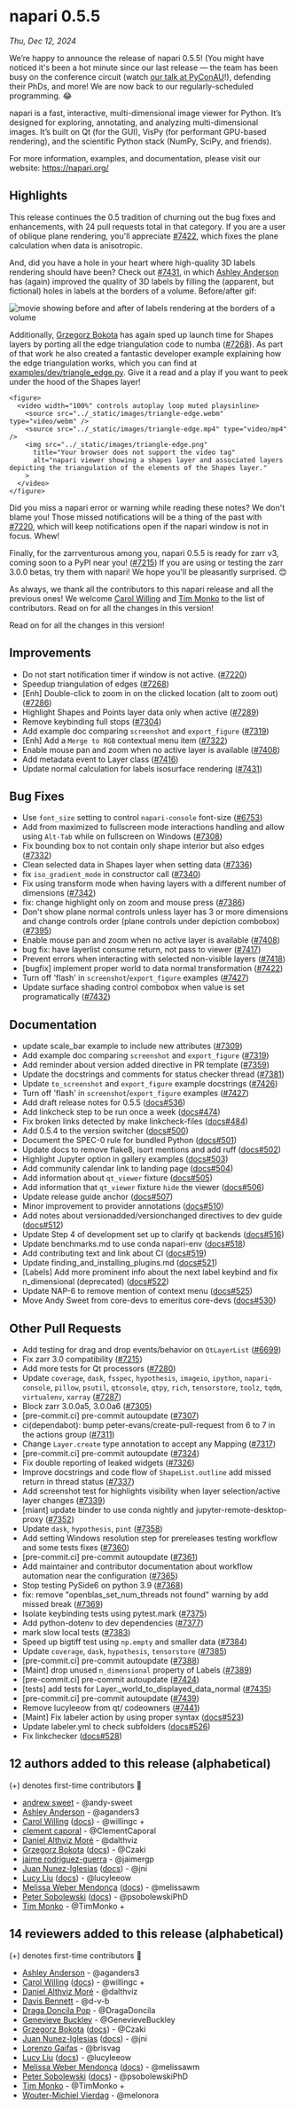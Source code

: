 # napari 0.5.5

*Thu, Dec 12, 2024*

We’re happy to announce the release of napari 0.5.5! (You might have noticed it's been a hot minute since our last release — the team has been busy on the conference circuit (watch [our talk at PyConAU](https://youtu.be/EYmTLGwScBI?si=5SUqxVYuhyAmlD6H)!), defending their PhDs, and more! We are now back to our regularly-scheduled programming. 😂

napari is a fast, interactive, multi-dimensional image viewer for Python. It’s designed for exploring, annotating, and analyzing multi-dimensional images. It’s built on Qt (for the GUI), VisPy (for performant GPU-based rendering), and the scientific Python stack (NumPy, SciPy, and friends).

For more information, examples, and documentation, please visit our website: https://napari.org/

## Highlights

This release continues the 0.5 tradition of churning out the bug fixes and
enhancements, with 24 pull requests total in that category. If you are a user
of oblique plane rendering, you'll appreciate
[#7422](https://github.com/napari/napari/pull/7422), which fixes the plane
calculation when data is anisotropic.

And, did you have a hole in your heart where high-quality 3D labels rendering
should have been? Check out
[#7431](https://github.com/napari/napari/pull/7431), in which [Ashley
Anderson](https://github.com/aganders3) has (again) improved the quality of 3D
labels by filling the (apparent, but fictional) holes in labels at the borders
of a volume. Before/after gif:

![movie showing before and after of labels rendering at the borders of a
volume](https://github.com/user-attachments/assets/728505be-d212-417b-a29e-7228761ffed3)

Additionally, [Grzegorz Bokota](https://github.com/Czaki) has again sped up
launch time for Shapes layers by porting all the edge triangulation code to
numba ([#7268](https://github.com/napari/napari/pull/7268)). As part of that
work he also created a fantastic developer example explaining how the edge
triangulation works, which you can find at
[examples/dev/triangle_edge.py](https://github.com/napari/napari/blob/b2edccd6e40e04467ccfeec0257c2160783f7187/examples/dev/triangle_edge.py).
Give it a read and a play if you want to peek under the hood of the Shapes
layer!

```{raw} html
<figure>
  <video width="100%" controls autoplay loop muted playsinline>
    <source src="../_static/images/triangle-edge.webm" type="video/webm" />
    <source src="../_static/images/triangle-edge.mp4" type="video/mp4" />
    <img src="../_static/images/triangle-edge.png"
      title="Your browser does not support the video tag"
      alt="napari viewer showing a shapes layer and associated layers depicting the triangulation of the elements of the Shapes layer."
    >
  </video>
</figure>
```

Did you miss a napari error or warning while reading these notes? We don't
blame you! Those missed notifications will be a thing of the past with
[#7220](https://github.com/napari/napari/pull/7220), which will keep
notifications open if the napari window is not in focus. Whew!

Finally, for the zarrventurous among you, napari 0.5.5 is ready for zarr v3,
coming soon to a PyPI near you!
([#7215](https://github.com/napari/napari/pull/7215)) If you are using or
testing the zarr 3.0.0 betas, try them with napari! We hope you'll be
pleasantly surprised. 😊

As always, we thank all the contributors to this napari release and all the
previous ones! We welcome [Carol Willing](https://github.com/willingc) and
[Tim Monko](https://github.com/TimMonko) to the list of contributors. Read on
for all the changes in this version!

Read on for all the changes in this version!

## Improvements

- Do not start notification timer if window is not active. ([#7220](https://github.com/napari/napari/pull/7220))
- Speedup triangulation of edges ([#7268](https://github.com/napari/napari/pull/7268))
- [Enh] Double-click to zoom in on the clicked location (alt to zoom out) ([#7286](https://github.com/napari/napari/pull/7286))
- Highlight Shapes and Points layer data only when active ([#7289](https://github.com/napari/napari/pull/7289))
- Remove keybinding full stops ([#7304](https://github.com/napari/napari/pull/7304))
- Add example doc comparing `screenshot` and `export_figure` ([#7319](https://github.com/napari/napari/pull/7319))
- [Enh] Add a `Merge to RGB` contextual menu item ([#7322](https://github.com/napari/napari/pull/7322))
- Enable mouse pan and zoom when no active layer is available ([#7408](https://github.com/napari/napari/pull/7408))
- Add metadata event to Layer class ([#7416](https://github.com/napari/napari/pull/7416))
- Update normal calculation for labels isosurface rendering ([#7431](https://github.com/napari/napari/pull/7431))

## Bug Fixes

- Use `font_size` setting to control `napari-console` font-size ([#6753](https://github.com/napari/napari/pull/6753))
- Add from maximized to fullscreen mode interactions handling and allow using `Alt-Tab` while on fullscreen on Windows ([#7308](https://github.com/napari/napari/pull/7308))
- Fix bounding box to not contain only shape interior but also edges ([#7332](https://github.com/napari/napari/pull/7332))
- Clean selected data in Shapes layer when setting data ([#7336](https://github.com/napari/napari/pull/7336))
- fix `iso_gradient_mode` in constructor call ([#7340](https://github.com/napari/napari/pull/7340))
- Fix using transform mode when having layers with a different number of dimensions ([#7342](https://github.com/napari/napari/pull/7342))
- fix: change highlight only on zoom and mouse press ([#7386](https://github.com/napari/napari/pull/7386))
- Don't show plane normal controls unless layer has 3 or more dimensions and change controls order (plane controls under depiction combobox) ([#7395](https://github.com/napari/napari/pull/7395))
- Enable mouse pan and zoom when no active layer is available ([#7408](https://github.com/napari/napari/pull/7408))
- bug fix: have layerlist consume return, not pass to viewer ([#7417](https://github.com/napari/napari/pull/7417))
- Prevent errors when interacting with selected non-visible layers ([#7418](https://github.com/napari/napari/pull/7418))
- [bugfix] implement proper world to data normal transformation ([#7422](https://github.com/napari/napari/pull/7422))
- Turn off 'flash' in `screenshot`/`export_figure` examples ([#7427](https://github.com/napari/napari/pull/7427))
- Update surface shading control combobox when value is set programatically ([#7432](https://github.com/napari/napari/pull/7432))

## Documentation

- update scale_bar example to include new attributes ([#7309](https://github.com/napari/napari/pull/7309))
- Add example doc comparing `screenshot` and `export_figure` ([#7319](https://github.com/napari/napari/pull/7319))
- Add reminder about version added directive in PR template ([#7359](https://github.com/napari/napari/pull/7359))
- Update the docstrings and comments for status checker thread ([#7381](https://github.com/napari/napari/pull/7381))
- Update `to_screenshot` and `export_figure` example docstrings ([#7426](https://github.com/napari/napari/pull/7426))
- Turn off 'flash' in `screenshot`/`export_figure` examples ([#7427](https://github.com/napari/napari/pull/7427))
- Add draft release notes for 0.5.5 ([docs#536](https://github.com/napari/docs/pull/536))
- Add linkcheck step to be run once a week ([docs#474](https://github.com/napari/docs/pull/474))
- Fix broken links detected by make linkcheck-files ([docs#484](https://github.com/napari/docs/pull/484))
- Add 0.5.4 to the version switcher ([docs#500](https://github.com/napari/docs/pull/500))
- Document the SPEC-0 rule for bundled Python ([docs#501](https://github.com/napari/docs/pull/501))
- Update docs to remove flake8, isort mentions and add ruff ([docs#502](https://github.com/napari/docs/pull/502))
- Highlight Jupyter option in gallery examples ([docs#503](https://github.com/napari/docs/pull/503))
- Add community calendar link to landing page ([docs#504](https://github.com/napari/docs/pull/504))
- Add information about `qt_viewer` fixture ([docs#505](https://github.com/napari/docs/pull/505))
- Add information that `qt_viewer` fixture `hide` the viewer ([docs#506](https://github.com/napari/docs/pull/506))
- Update release guide anchor ([docs#507](https://github.com/napari/docs/pull/507))
- Minor improvement to provider annotations ([docs#510](https://github.com/napari/docs/pull/510))
- Add notes about versionadded/versionchanged directives to dev guide ([docs#512](https://github.com/napari/docs/pull/512))
- Update Step 4 of development set up to clarify qt backends ([docs#516](https://github.com/napari/docs/pull/516))
- Update benchmarks.md to use conda napari-env ([docs#518](https://github.com/napari/docs/pull/518))
- Add contributing text and link about CI ([docs#519](https://github.com/napari/docs/pull/519))
- Update finding_and_installing_plugins.md ([docs#521](https://github.com/napari/docs/pull/521))
- [Labels] Add more prominent info about the next label keybind and fix n_dimensional (deprecated) ([docs#522](https://github.com/napari/docs/pull/522))
- Update NAP-6 to remove mention of context menu ([docs#525](https://github.com/napari/docs/pull/525))
- Move Andy Sweet from core-devs to emeritus core-devs ([docs#530](https://github.com/napari/docs/pull/530))

## Other Pull Requests

- Add testing for drag and drop events/behavior on `QtLayerList` ([#6699](https://github.com/napari/napari/pull/6699))
- Fix zarr 3.0 compatibility ([#7215](https://github.com/napari/napari/pull/7215))
- Add more tests for Qt processors ([#7280](https://github.com/napari/napari/pull/7280))
- Update `coverage`, `dask`, `fsspec`, `hypothesis`, `imageio`, `ipython`, `napari-console`, `pillow`, `psutil`, `qtconsole`, `qtpy`, `rich`, `tensorstore`, `toolz`, `tqdm`, `virtualenv`, `xarray` ([#7287](https://github.com/napari/napari/pull/7287))
- Block zarr 3.0.0a5, 3.0.0a6 ([#7305](https://github.com/napari/napari/pull/7305))
- [pre-commit.ci] pre-commit autoupdate ([#7307](https://github.com/napari/napari/pull/7307))
- ci(dependabot): bump peter-evans/create-pull-request from 6 to 7 in the actions group ([#7311](https://github.com/napari/napari/pull/7311))
- Change `Layer.create` type annotation to accept any Mapping ([#7317](https://github.com/napari/napari/pull/7317))
- [pre-commit.ci] pre-commit autoupdate ([#7324](https://github.com/napari/napari/pull/7324))
- Fix double reporting of leaked widgets ([#7326](https://github.com/napari/napari/pull/7326))
- Improve docstrings and code flow of `ShapeList.outline` add missed return in thread status ([#7337](https://github.com/napari/napari/pull/7337))
- Add screenshot test for highlights visibility when layer selection/active layer changes ([#7339](https://github.com/napari/napari/pull/7339))
- [miant] update binder to use conda nightly and jupyter-remote-desktop-proxy ([#7352](https://github.com/napari/napari/pull/7352))
- Update `dask`, `hypothesis`, `pint` ([#7358](https://github.com/napari/napari/pull/7358))
- Add setting Windows resolution step for prereleases testing workflow and some tests fixes ([#7360](https://github.com/napari/napari/pull/7360))
- [pre-commit.ci] pre-commit autoupdate ([#7361](https://github.com/napari/napari/pull/7361))
- Add maintainer and contributor documentation about workflow automation near the configuration ([#7365](https://github.com/napari/napari/pull/7365))
- Stop testing PySide6 on python 3.9 ([#7368](https://github.com/napari/napari/pull/7368))
- fix: remove "openblas_set_num_threads not found" warning by add missed break ([#7369](https://github.com/napari/napari/pull/7369))
- Isolate keybinding tests using pytest.mark ([#7375](https://github.com/napari/napari/pull/7375))
- Add python-dotenv to dev dependencies ([#7377](https://github.com/napari/napari/pull/7377))
- mark slow local tests ([#7383](https://github.com/napari/napari/pull/7383))
- Speed up bigtiff test using `np.empty` and smaller data ([#7384](https://github.com/napari/napari/pull/7384))
- Update `coverage`, `dask`, `hypothesis`, `tensorstore` ([#7385](https://github.com/napari/napari/pull/7385))
- [pre-commit.ci] pre-commit autoupdate ([#7388](https://github.com/napari/napari/pull/7388))
- [Maint] drop unused `n_dimensional` property of Labels ([#7389](https://github.com/napari/napari/pull/7389))
- [pre-commit.ci] pre-commit autoupdate ([#7424](https://github.com/napari/napari/pull/7424))
- [tests] add tests for Layer._world_to_displayed_data_normal ([#7435](https://github.com/napari/napari/pull/7435))
- [pre-commit.ci] pre-commit autoupdate ([#7439](https://github.com/napari/napari/pull/7439))
- Remove lucyleeow from qt/ codeowners ([#7441](https://github.com/napari/napari/pull/7441))
- [Maint] Fix labeler action by using proper syntax ([docs#523](https://github.com/napari/docs/pull/523))
- Update labeler.yml to check subfolders ([docs#526](https://github.com/napari/docs/pull/526))
- Fix linkchecker ([docs#528](https://github.com/napari/docs/pull/528))


## 12 authors added to this release (alphabetical)

(+) denotes first-time contributors 🥳

- [andrew sweet](https://github.com/napari/docs/commits?author=andy-sweet) - @andy-sweet
- [Ashley Anderson](https://github.com/napari/napari/commits?author=aganders3) - @aganders3
- [Carol Willing](https://github.com/napari/napari/commits?author=willingc) ([docs](https://github.com/napari/docs/commits?author=willingc))  - @willingc +
- [clement caporal](https://github.com/napari/napari/commits?author=ClementCaporal) - @ClementCaporal
- [Daniel Althviz Moré](https://github.com/napari/napari/commits?author=dalthviz) - @dalthviz
- [Grzegorz Bokota](https://github.com/napari/napari/commits?author=Czaki) ([docs](https://github.com/napari/docs/commits?author=Czaki))  - @Czaki
- [jaime rodriguez-guerra](https://github.com/napari/docs/commits?author=jaimergp) - @jaimergp
- [Juan Nunez-Iglesias](https://github.com/napari/napari/commits?author=jni) ([docs](https://github.com/napari/docs/commits?author=jni))  - @jni
- [Lucy Liu](https://github.com/napari/napari/commits?author=lucyleeow) ([docs](https://github.com/napari/docs/commits?author=lucyleeow))  - @lucyleeow
- [Melissa Weber Mendonça](https://github.com/napari/napari/commits?author=melissawm) ([docs](https://github.com/napari/docs/commits?author=melissawm))  - @melissawm
- [Peter Sobolewski](https://github.com/napari/napari/commits?author=psobolewskiPhD) ([docs](https://github.com/napari/docs/commits?author=psobolewskiPhD))  - @psobolewskiPhD
- [Tim Monko](https://github.com/napari/napari/commits?author=TimMonko) - @TimMonko +


## 14 reviewers added to this release (alphabetical)

(+) denotes first-time contributors 🥳

- [Ashley Anderson](https://github.com/napari/napari/commits?author=aganders3) - @aganders3
- [Carol Willing](https://github.com/napari/napari/commits?author=willingc) ([docs](https://github.com/napari/docs/commits?author=willingc))  - @willingc +
- [Daniel Althviz Moré](https://github.com/napari/napari/commits?author=dalthviz) - @dalthviz
- [Davis Bennett](https://github.com/napari/docs/commits?author=d-v-b) - @d-v-b
- [Draga Doncila Pop](https://github.com/napari/docs/commits?author=DragaDoncila) - @DragaDoncila
- [Genevieve Buckley](https://github.com/napari/docs/commits?author=GenevieveBuckley) - @GenevieveBuckley
- [Grzegorz Bokota](https://github.com/napari/napari/commits?author=Czaki) ([docs](https://github.com/napari/docs/commits?author=Czaki))  - @Czaki
- [Juan Nunez-Iglesias](https://github.com/napari/napari/commits?author=jni) ([docs](https://github.com/napari/docs/commits?author=jni))  - @jni
- [Lorenzo Gaifas](https://github.com/napari/docs/commits?author=brisvag) - @brisvag
- [Lucy Liu](https://github.com/napari/napari/commits?author=lucyleeow) ([docs](https://github.com/napari/docs/commits?author=lucyleeow))  - @lucyleeow
- [Melissa Weber Mendonça](https://github.com/napari/napari/commits?author=melissawm) ([docs](https://github.com/napari/docs/commits?author=melissawm))  - @melissawm
- [Peter Sobolewski](https://github.com/napari/napari/commits?author=psobolewskiPhD) ([docs](https://github.com/napari/docs/commits?author=psobolewskiPhD))  - @psobolewskiPhD
- [Tim Monko](https://github.com/napari/napari/commits?author=TimMonko) - @TimMonko +
- [Wouter-Michiel Vierdag](https://github.com/napari/docs/commits?author=melonora) - @melonora

